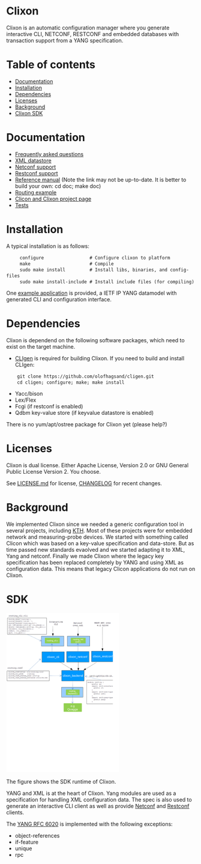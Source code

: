 # Clixon

Clixon is an automatic configuration manager where you generate
interactive CLI, NETCONF, RESTCONF and embedded databases with
transaction support from a YANG specification.

Table of contents
=================
  * [Documentation](#documentation)
  * [Installation](#installation)
  * [Dependencies](#dependencies)
  * [Licenses](#licenses)
  * [Background](#background)
  * [Clixon SDK](#SDK)

Documentation
=============
- [Frequently asked questions](doc/FAQ.md)
- [XML datastore](datastore/README.md)
- [Netconf support](apps/netconf/README.md)
- [Restconf support](apps/restconf/README.md)
- [Reference manual](http://www.clicon.org/doxygen/index.html) (Note the link may not be up-to-date. It is better to build your own: cd doc; make doc)
- [Routing example](example/README.md)
- [Clicon and Clixon project page](http://www.clicon.org)
- [Tests](test/README.md)

Installation
============
A typical installation is as follows:
```
     configure	       	       # Configure clixon to platform
     make                      # Compile
     sudo make install         # Install libs, binaries, and config-files
     sudo make install-include # Install include files (for compiling)
```

One [example application](example/README.md) is provided, a IETF IP YANG datamodel with
generated CLI and configuration interface.

Dependencies
============
Clixon is dependend on the following software packages, which need to exist on the target machine.
- [CLIgen](http://www.cligen.se) is required for building Clixon. If you need 
to build and install CLIgen: 
```
    git clone https://github.com/olofhagsand/cligen.git
    cd cligen; configure; make; make install
```
- Yacc/bison
- Lex/Flex
- Fcgi (if restconf is enabled)
- Qdbm key-value store (if keyvalue datastore is enabled)

There is no yum/apt/ostree package for Clixon yet (please help?)

Licenses
========
Clixon is dual license. Either Apache License, Version 2.0 or GNU
General Public License Version 2. You choose.

See [LICENSE.md](LICENSE.md) for license, [CHANGELOG](CHANGELOG.md) for recent changes.

Background
==========
We implemented Clixon since we needed a generic configuration tool in
several projects, including
[KTH](http://www.csc.kth.se/~olofh/10G_OSR). Most of these projects
were for embedded network and measuring-probe devices. We started with
something called Clicon which was based on a key-value specification
and data-store. But as time passed new standards evaolved and we
started adapting it to XML, Yang and netconf. Finally we made Clixon
where the legacy key specification has been replaced completely by
YANG and using XML as configuration data. This means that legacy
Clicon applications do not run on Clixon.

SDK
===

<img src="doc/clixon_example_sdk.png" alt="clixon sdk" style="width: 300px;"/>

The figure shows the SDK runtime of Clixon.

YANG and XML is at the heart of Clixon.  Yang modules are used as a
specification for handling XML configuration data. The spec is also
used to generate an interactive CLI client as well as provide
[Netconf](apps/netconf/README.md) and
[Restconf](apps/restconf/README.md) clients.

The [YANG RFC 6020](https://www.rfc-editor.org/rfc/rfc6020.txt) is implemented with the following exceptions:
- object-references
- if-feature
- unique
- rpc




